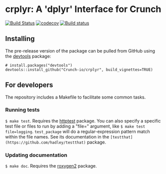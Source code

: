 # crplyr: A 'dplyr' Interface for Crunch

[![Build Status](https://travis-ci.org/Crunch-io/crplyr.png?branch=master)](https://travis-ci.org/Crunch-io/crplyr)  [![codecov](https://codecov.io/gh/Crunch-io/crplyr/branch/master/graph/badge.svg)](https://codecov.io/gh/Crunch-io/crplyr) [![Build status](https://ci.appveyor.com/api/projects/status/wjc1inaakamltdq1/branch/master?svg=true)](https://ci.appveyor.com/project/nealrichardson/crplyr/branch/master)

## Installing

<!-- If you're putting `crplyr` on CRAN, it can be installed with

    install.packages("crplyr") -->

The pre-release version of the package can be pulled from GitHub using the [devtools](https://github.com/hadley/devtools) package:

    # install.packages("devtools")
    devtools::install_github("Crunch-io/crplyr", build_vignettes=TRUE)

## For developers

The repository includes a Makefile to facilitate some common tasks.

### Running tests

`$ make test`. Requires the [httptest](https://github.com/nealrichardson/httptest) package. You can also specify a specific test file or files to run by adding a "file=" argument, like `$ make test file=logging`. `test_package` will do a regular-expression pattern match within the file names. See its documentation in the `[testthat](https://github.com/hadley/testthat)` package.

### Updating documentation

`$ make doc`. Requires the [roxygen2](https://github.com/klutometis/roxygen) package.
